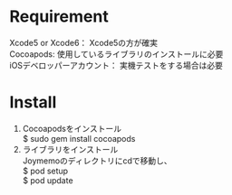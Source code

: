# Requirement
Xcode5 or Xcode6： Xcode5の方が確実  
Cocoapods: 使用しているライブラリのインストールに必要  
iOSデベロッパーアカウント： 実機テストをする場合は必要

# Install
1. Cocoapodsをインストール  
$ sudo gem install cocoapods  
2. ライブラリをインストール  
Joymemoのディレクトリにcdで移動し、  
$ pod setup  
$ pod update